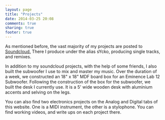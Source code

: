 ```yaml
---
layout: page
title: "Projects"
date: 2014-03-25 20:08
comments: true
sharing: true
footer: true
---
```

As mentioned before, the vast majority of my projects are posted to <a href=https://soundcloud.com/officialsycko >Soundcloud.</a> There I produce under the alias sYcko, producing single tracks, and remixes.

In addition to my soundcloud projects, with the help of some friends, I also built the subwoofer I use to mix and master my music. Over the duration of a week, we constructed an 18" x 18" MDF board box for an Eminence Lab 12 Subwoofer. Following the construction of the box for the subwoofer, we built the desk I currently use. It is a 5' wide wooden desk with aluminium accents and selving on the legs.

You can also find two electronics projects on the Analog and Digital tabs of this website. One is a MIDI instrument, the other is a stylophone. You can find working videos, and write ups on each project there.
